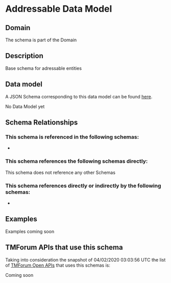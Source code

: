 # Addressable Data Model

## Domain

The  schema is part of the  Domain

## Description

Base schema for adressable entities

## Data model

A JSON Schema corresponding to this data model can be found
[here](https://github.com/tmforum-rand/schemas/blob/candidates/Common/Addressable.schema.json).

No Data Model yet

## Schema Relationships

### This schema is referenced in the following schemas:

-

### This schema references the following schemas directly:

This schema does not reference any other Schemas

### This schema references directly or indirectly by the following schemas:

-



## Examples

Examples coming soon

## TMForum APIs that use this schema

Taking into consideration the snapshot of 04/02/2020 03:03:56 UTC the list of [TMForum Open APIs](https://www.tmforum.org/open-apis/) that uses this schemas is:

Coming soon